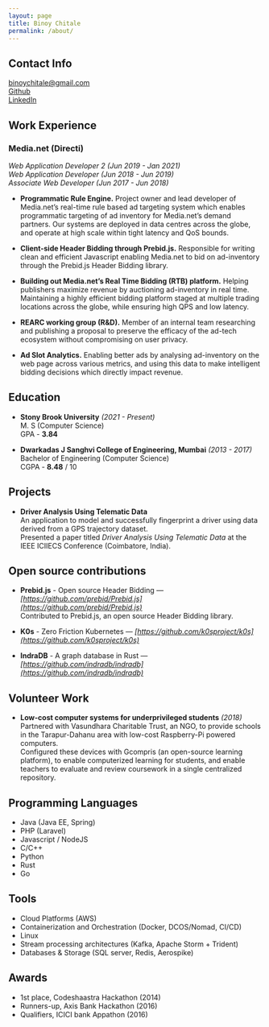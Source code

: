 ```yaml
---
layout: page
title: Binoy Chitale
permalink: /about/
---
```


## Contact Info
[binoychitale@gmail.com](mailto:binoychitale@gmail.com) <br>
[Github](https://github.com/binoychitale) <br>
[LinkedIn](https://www.linkedin.com/in/binoychitale/)


## Work Experience

### Media.net (Directi)
*Web Application Developer 2 (Jun 2019 - Jan 2021)* <br>
*Web Application Developer   (Jun 2018 - Jun 2019)* <br>
*Associate Web Developer     (Jun 2017 - Jun 2018)* 

- __Programmatic Rule Engine.__ Project owner and lead developer of Media.net’s real-time rule based ad targeting system which enables programmatic targeting of ad inventory for Media.net’s demand partners. Our systems are deployed in data centres across the globe, and operate at high scale within tight latency and QoS bounds.

- __Client-side Header Bidding through Prebid.js.__ Responsible for writing clean and efficient Javascript enabling Media.net to bid on ad-inventory through the Prebid.js Header Bidding library.

- __Building out Media.net’s Real Time Bidding (RTB) platform.__ Helping publishers maximize revenue by auctioning ad-inventory in real time. Maintaining a highly efficient bidding platform staged at multiple trading locations across the globe, while ensuring high QPS and low latency.

- __REARC working group (R&D).__ Member of an internal team researching and publishing a proposal to preserve the efficacy of the ad-tech ecosystem without compromising on user privacy.

- __Ad Slot Analytics.__ Enabling better ads by analysing ad-inventory on the web page across various metrics, and using this data to make intelligent bidding decisions which directly impact revenue.

## Education
- __Stony Brook University__ *(2021 - Present)* <br>
M. S (Computer Science) <br>
GPA - __3.84__

- __Dwarkadas J Sanghvi College of Engineering, Mumbai__ *(2013 - 2017)* <br>
Bachelor of Engineering (Computer Science) <br>
CGPA - __8.48__ / 10 

## Projects

- __Driver Analysis Using Telematic Data__ <br>
An application to model and successfully fingerprint a driver using data derived from a GPS trajectory dataset. <br>
Presented a paper titled *Driver Analysis Using Telematic Data* at the IEEE ICIIECS Conference (Coimbatore, India).

## Open source contributions

- __Prebid.js__ - Open source Header Bidding — *[https://github.com/prebid/Prebid.js](https://github.com/prebid/Prebid.js)* <br>
Contributed to Prebid.js, an open source Header Bidding library.


- __K0s__ - Zero Friction Kubernetes — *[https://github.com/k0sproject/k0s](https://github.com/k0sproject/k0s)*


- __IndraDB__ - A graph database in Rust — *[https://github.com/indradb/indradb](https://github.com/indradb/indradb)*

## Volunteer Work
- __Low-cost computer systems for underprivileged students__ *(2018)* <br>
Partnered with Vasundhara Charitable Trust, an NGO, to provide schools in the Tarapur-Dahanu area with low-cost Raspberry-Pi powered computers. <br>
Configured these devices with Gcompris (an open-source learning platform), to enable computerized learning for students, and enable teachers to evaluate and review coursework in a single centralized repository.

## Programming Languages
- Java (Java EE, Spring)
- PHP (Laravel)
- Javascript / NodeJS
- C/C++
- Python
- Rust 
- Go

## Tools
- Cloud Platforms (AWS)
- Containerization and Orchestration (Docker, DCOS/Nomad, CI/CD)
- Linux
- Stream processing architectures (Kafka, Apache Storm + Trident)
- Databases & Storage (SQL server, Redis, Aerospike)

## Awards			
- 1st place, Codeshaastra Hackathon (2014)
- Runners-up,  Axis Bank Hackathon (2016) 
- Qualifiers, ICICI bank Appathon (2016)